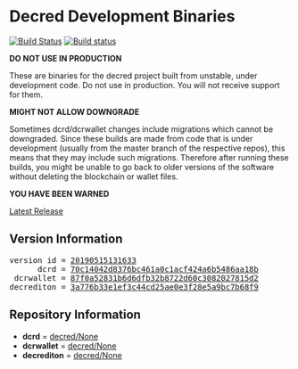 
# Decred Development Binaries

[![Build Status](https://travis-ci.org/matheusd/decred-weekly-builds.svg?branch=v20190515131633)](https://travis-ci.org/matheusd/decred-weekly-builds) [![Build status](https://ci.appveyor.com/api/projects/status/hncgrnv0xuqb6s3c/branch/master?svg=true)](https://ci.appveyor.com/project/matheusd/decred-weekly-builds/branch/master)


**DO NOT USE IN PRODUCTION**

These are binaries for the decred project built from unstable, under development
code. Do not use in production. You will not receive support for them.

**MIGHT NOT ALLOW DOWNGRADE**

Sometimes dcrd/dcrwallet changes include migrations which cannot be downgraded.
Since these builds are made from code that is under development (usually from
the master branch of the respective repos), this means that they may include such
migrations. Therefore after running these builds, you might be unable to go back
to older versions of the software without deleting the blockchain or wallet
files.

**YOU HAVE BEEN WARNED**

[Latest Release](https://github.com/matheusd/decred-weekly-builds/releases/latest)

## Version Information

<pre>
version id = <a href="https://github.com/matheusd/decred-weekly-builds/releases/tag/v20190515131633">20190515131633</a>
      dcrd = <a href="https://github.com/decred/dcrd/commits/70c14042d8376bc461a0c1acf424a6b5486aa18b">70c14042d8376bc461a0c1acf424a6b5486aa18b</a>
 dcrwallet = <a href="https://github.com/decred/dcrwallet/commits/87f0a52831b6d6dfb32b8722d60c3082027815d2">87f0a52831b6d6dfb32b8722d60c3082027815d2</a>
decrediton = <a href="https://github.com/decred/decrediton/commits/3a776b33e1ef3c44cd25ae0e3f28e5a9bc7b68f9">3a776b33e1ef3c44cd25ae0e3f28e5a9bc7b68f9</a>
</pre>

## Repository Information

- **dcrd** = [decred/None](https://github.com/decred/dcrd)
- **dcrwallet** = [decred/None](https://github.com/decred/dcrwallet)
- **decrediton** = [decred/None](https://github.com/decred/decrediton)


